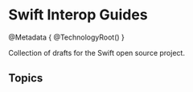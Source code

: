 # Swift Interop Guides

@Metadata {
    @TechnologyRoot()
}

Collection of drafts for the Swift open source project.

## Topics

